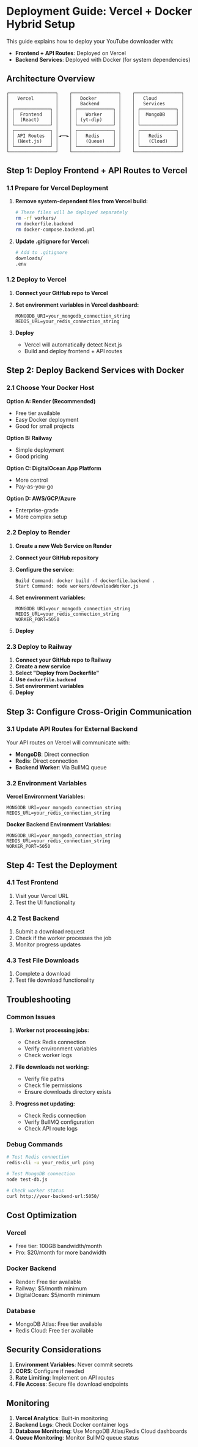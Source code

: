 # Deployment Guide: Vercel + Docker Hybrid Setup

This guide explains how to deploy your YouTube downloader with:
- **Frontend + API Routes**: Deployed on Vercel
- **Backend Services**: Deployed with Docker (for system dependencies)

## Architecture Overview

```
┌─────────────────┐    ┌─────────────────┐    ┌─────────────────┐
│   Vercel        │    │   Docker        │    │   Cloud         │
│                 │    │   Backend       │    │   Services      │
│ ┌─────────────┐ │    │ ┌─────────────┐ │    │ ┌─────────────┐ │
│ │  Frontend   │ │    │ │   Worker    │ │    │ │  MongoDB    │ │
│ │  (React)    │ │    │ │ (yt-dlp)    │ │    │ │             │ │
│ └─────────────┘ │    │ └─────────────┘ │    │ └─────────────┘ │
│ ┌─────────────┐ │    │ ┌─────────────┐ │    │ ┌─────────────┐ │
│ │ API Routes  │ │◄──►│ │   Redis     │ │    │ │   Redis     │ │
│ │ (Next.js)   │ │    │ │   (Queue)   │ │    │ │   (Cloud)   │ │
│ └─────────────┘ │    │ └─────────────┘ │    │ └─────────────┘ │
└─────────────────┘    └─────────────────┘    └─────────────────┘
```

## Step 1: Deploy Frontend + API Routes to Vercel

### 1.1 Prepare for Vercel Deployment

1. **Remove system-dependent files from Vercel build:**
   ```bash
   # These files will be deployed separately
   rm -rf workers/
   rm dockerfile.backend
   rm docker-compose.backend.yml
   ```

2. **Update .gitignore for Vercel:**
   ```bash
   # Add to .gitignore
   downloads/
   .env
   ```

### 1.2 Deploy to Vercel

1. **Connect your GitHub repo to Vercel**
2. **Set environment variables in Vercel dashboard:**
   ```
   MONGODB_URI=your_mongodb_connection_string
   REDIS_URL=your_redis_connection_string
   ```

3. **Deploy**
   - Vercel will automatically detect Next.js
   - Build and deploy frontend + API routes

## Step 2: Deploy Backend Services with Docker

### 2.1 Choose Your Docker Host

**Option A: Render (Recommended)**
- Free tier available
- Easy Docker deployment
- Good for small projects

**Option B: Railway**
- Simple deployment
- Good pricing

**Option C: DigitalOcean App Platform**
- More control
- Pay-as-you-go

**Option D: AWS/GCP/Azure**
- Enterprise-grade
- More complex setup

### 2.2 Deploy to Render

1. **Create a new Web Service on Render**
2. **Connect your GitHub repository**
3. **Configure the service:**
   ```
   Build Command: docker build -f dockerfile.backend .
   Start Command: node workers/downloadWorker.js
   ```

4. **Set environment variables:**
   ```
   MONGODB_URI=your_mongodb_connection_string
   REDIS_URL=your_redis_connection_string
   WORKER_PORT=5050
   ```

5. **Deploy**

### 2.3 Deploy to Railway

1. **Connect your GitHub repo to Railway**
2. **Create a new service**
3. **Select "Deploy from Dockerfile"**
4. **Use `dockerfile.backend`**
5. **Set environment variables**
6. **Deploy**

## Step 3: Configure Cross-Origin Communication

### 3.1 Update API Routes for External Backend

Your API routes on Vercel will communicate with:
- **MongoDB**: Direct connection
- **Redis**: Direct connection  
- **Backend Worker**: Via BullMQ queue

### 3.2 Environment Variables

**Vercel Environment Variables:**
```
MONGODB_URI=your_mongodb_connection_string
REDIS_URL=your_redis_connection_string
```

**Docker Backend Environment Variables:**
```
MONGODB_URI=your_mongodb_connection_string
REDIS_URL=your_redis_connection_string
WORKER_PORT=5050
```

## Step 4: Test the Deployment

### 4.1 Test Frontend
1. Visit your Vercel URL
2. Test the UI functionality

### 4.2 Test Backend
1. Submit a download request
2. Check if the worker processes the job
3. Monitor progress updates

### 4.3 Test File Downloads
1. Complete a download
2. Test file download functionality

## Troubleshooting

### Common Issues

1. **Worker not processing jobs:**
   - Check Redis connection
   - Verify environment variables
   - Check worker logs

2. **File downloads not working:**
   - Verify file paths
   - Check file permissions
   - Ensure downloads directory exists

3. **Progress not updating:**
   - Check Redis connection
   - Verify BullMQ configuration
   - Check API route logs

### Debug Commands

```bash
# Test Redis connection
redis-cli -u your_redis_url ping

# Test MongoDB connection
node test-db.js

# Check worker status
curl http://your-backend-url:5050/
```

## Cost Optimization

### Vercel
- Free tier: 100GB bandwidth/month
- Pro: $20/month for more bandwidth

### Docker Backend
- Render: Free tier available
- Railway: $5/month minimum
- DigitalOcean: $5/month minimum

### Database
- MongoDB Atlas: Free tier available
- Redis Cloud: Free tier available

## Security Considerations

1. **Environment Variables**: Never commit secrets
2. **CORS**: Configure if needed
3. **Rate Limiting**: Implement on API routes
4. **File Access**: Secure file download endpoints

## Monitoring

1. **Vercel Analytics**: Built-in monitoring
2. **Backend Logs**: Check Docker container logs
3. **Database Monitoring**: Use MongoDB Atlas/Redis Cloud dashboards
4. **Queue Monitoring**: Monitor BullMQ queue status 